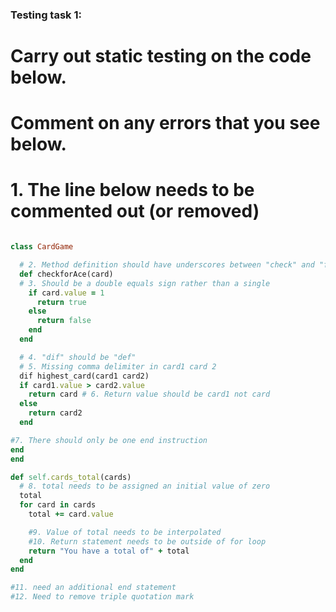 ### Testing task 1:

# Carry out static testing on the code below.
# Comment on any errors that you see below.

# 1. The line below needs to be commented out (or removed)
```ruby

class CardGame

  # 2. Method definition should have underscores between "check" and "for" and "for" and "Ace"
  def checkforAce(card)
  # 3. Should be a double equals sign rather than a single
    if card.value = 1
      return true
    else
      return false
    end
  end

  # 4. "dif" should be "def"
  # 5. Missing comma delimiter in card1 card 2
  dif highest_card(card1 card2)
  if card1.value > card2.value
    return card # 6. Return value should be card1 not card
  else
    return card2
  end

#7. There should only be one end instruction
end
end

def self.cards_total(cards)
  # 8. total needs to be assigned an initial value of zero
  total
  for card in cards
    total += card.value

    #9. Value of total needs to be interpolated
    #10. Return statement needs to be outside of for loop
    return "You have a total of" + total
  end
end

#11. need an additional end statement
#12. Need to remove triple quotation mark
```
